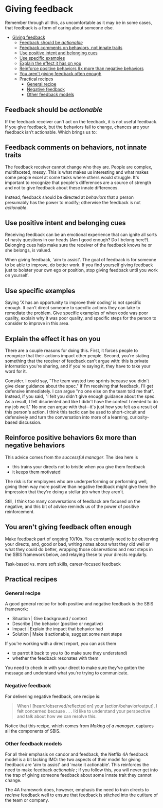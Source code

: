 # Giving feedback

Remember through all this, as uncomfortable as it may be in some cases, that feedback is a form of caring about someone else.

- [Giving feedback](#giving-feedback)
  - [Feedback should be _actionable_](#feedback-should-be-actionable)
  - [Feedback comments on behaviors, not innate traits](#feedback-comments-on-behaviors-not-innate-traits)
  - [Use positive intent and belonging cues](#use-positive-intent-and-belonging-cues)
  - [Use specific examples](#use-specific-examples)
  - [Explain the effect it has on you](#explain-the-effect-it-has-on-you)
  - [Reinforce positive behaviors 6x more than negative behaviors](#reinforce-positive-behaviors-6x-more-than-negative-behaviors)
  - [You aren't giving feedback often enough](#you-arent-giving-feedback-often-enough)
  - [Practical recipes](#practical-recipes)
    - [General recipe](#general-recipe)
    - [Negative feedback](#negative-feedback)
    - [Other feedback models](#other-feedback-models)


## Feedback should be _actionable_

If the feedback receiver can't act on the feedback, it is not useful feedback. If you give feedback, but the behaviors fail to change, chances are your feedback isn't actionable. Which brings us to:

## Feedback comments on behaviors, not innate traits

The feedback receiver cannot change who they are. People are complex, multifaceted, messy. This is what makes us interesting and what makes some people excel at some tasks where others would struggle. It's important to recognize that people's differences are a source of strength and not to give feedback about these innate differences.

Instead, feedback should be directed at _behaviors_ that a person presumably has the power to modify; otherwise the feedback is not _actionable_.

## Use positive intent and belonging cues

Receiving feedback can be an emotional experience that can ignite all sorts of nasty questions in our heads (Am I good enough? Do I belong here?). Belonging cues help make sure the receiver of the feedback knows he or she belongs, is valued.

When giving feedback, 'aim to assist'. The goal of feedback is for someone to be able to improve, do better work. If you find yourself giving feedback just to bolster your own ego or position, stop giving feedback until you work on yourself.

## Use specific examples

Saying 'X has an opportunity to improve their coding' is not specific enough. It can't direct someone to specific actions they can take to remediate the problem. Give specific examples of when code was poor quality, explain why it was poor quality, and specific steps for the person to consider to improve in this area.

## Explain the effect it has on you

There are a couple reasons for doing this. First, it forces people to recognize that their actions impact other people. Second, you're stating something that the receiver of feedback can't argue with: this is private information you're sharing, and if you're saying it, they have to take your word for it.

Consider. I could say, "The team wasted two sprints because you didn't give clear guidance about the spec." If I'm receiving that feedback, I'll get defensive immediately. I can argue "no one else on the team told me that". Instead, if you said, "I felt you didn't give enough guidance about the spec. As a result, I felt disoriented and like I didn't have the context I needed to do my job well." No one can argue with that--it's just how you felt as a result of this person's action. I think this tactic can be used to short-circuit and defensively and turn the conversation into more of a learning, curiosity-based discussion.

## Reinforce positive behaviors 6x more than negative behaviors

This advice comes from _the successful manager_. The idea here is

- this trains your directs not to bristle when you give them feedback
- it keeps them motivated

The risk is for employees who are underperforming or performing well, giving them way more positive than negative feedback might give them the impression that they're doing a stellar job when they aren't.

Still, I think too many conversations of feedback are focused on the negative, and this bit of advice reminds us of the power of positive reinforcement.

## You aren't giving feedback often enough

Make feedback part of ongoing 10/10s. You constantly need to be observing your directs, and, good or bad, writing notes about what they did well or what they could do better, wrapping those observations and next steps in the SBIS framework below, and relaying these to your directs regularly.

Task-based vs. more soft skills, career-focused feedback

## Practical recipes

### General recipe

A good general recipe for both positive and negative feedback is the SBIS framework:

- Situation | Give background / context
- Describe | the behavior (positive or negative)
- Impact | Explain the impact that behavior had
- Solution | Make it actionable, suggest some next steps

If you're working with a direct report, you can ask them

- to parrot it back to you to (to make sure they understand)
- whether the feedback resonates with them

You need to check in with your direct to make sure they've gotten the message and understand what you're trying to communicate.

### Negative feedback

For delivering negative feedback, one recipe is:

> When I [heard/observed/reflected on] your [action/behavior/output], I felt concerned because . . . I’d like to understand your perspective and talk about how we can resolve this.

Notice that this recipe, which comes from _Making of a manager_, captures all the components of SBIS.

### Other feedback models

For all their emphasis on candor and feedback, the Netflix 4A feedback model is a bit lacking IMO: the two aspects of their model for giving feedback are 'aim to assist' and 'make it actionable'. This reinforces the need to make feedback _actionable_ ; if you follow this, you will never get into the trap of giving someone feedback about some innate trait they cannot change.

The 4A framework does, however, emphasis the need to train directs to _recieve_ feedback well to ensure that feedback is stitched into the cutlture of the team or company.